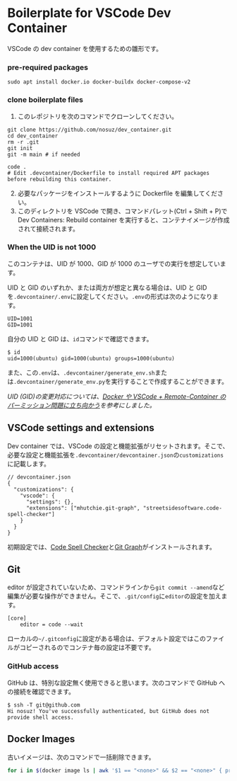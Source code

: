 # Boilerplate for VSCode Dev Container

VSCode の dev container を使用するための雛形です。

### pre-required packages

```
sudo apt install docker.io docker-buildx docker-compose-v2
```

### clone boilerplate files

1. このレポジトリを次のコマンドでクローンしてください。

```
git clone https://github.com/nosuz/dev_container.git
cd dev_container
rm -r .git
git init
git -m main # if needed

code .
# Edit .devcontainer/Dockerfile to install required APT packages before rebuilding this container.
```

2. 必要なパッケージをインストールするように Dockerfile を編集してください。
3. このディレクトリを VSCode で開き、コマンドパレット(Ctrl + Shift + P)で Dev Containers: Rebuild container を実行すると、コンテナイメージが作成されて接続されます。

### When the UID is not 1000

このコンテナは、UID が 1000、GID が 1000 のユーザでの実行を想定しています。

UID と GID のいずれか、または両方が想定と異なる場合は、UID と GID を`.devcontainer/.env`に設定してください。`.env`の形式は次のようになります。

```
UID=1001
GID=1001
```

自分の UID と GID は、`id`コマンドで確認できます。

```
$ id
uid=1000(ubuntu) gid=1000(ubuntu) groups=1000(ubuntu)
```

また、この`.env`は、`.devcontainer/generate_env.sh`または`.devcontainer/generate_env.py`を実行することで作成することができます。

_UID (GID)の変更対応については、[Docker や VSCode + Remote-Container のパーミッション問題に立ち向かう](https://zenn.dev/forrep/articles/8c0304ad420c8e)を参考にしました。_

## VSCode settings and extensions

Dev container では、VSCode の設定と機能拡張がリセットされます。そこで、必要な設定と機能拡張を`.devcontainer/devcontainer.json`の`customizations`に記載します。

```
// devcontainer.json
{
  "customizations": {
    "vscode": {
      "settings": {},
      "extensions": ["mhutchie.git-graph", "streetsidesoftware.code-spell-checker"]
    }
  }
}
```

初期設定では、[Code Spell Checker](https://marketplace.visualstudio.com/items?itemName=streetsidesoftware.code-spell-checker)と[Git Graph](https://marketplace.visualstudio.com/items?itemName=mhutchie.git-graph)がインストールされます。

## Git

editor が設定されていないため、コマンドラインから`git commit --amend`など編集が必要な操作ができません。そこで、`.git/config`に`editor`の設定を加えます。

```
[core]
	editor = code --wait
```

ローカルの`~/.gitconfig`に設定がある場合は、デフォルト設定ではこのファイルがコピーされるのでコンテナ毎の設定は不要です。

### GitHub access

GitHub は、特別な設定無く使用できると思います。次のコマンドで GitHub への接続を確認できます。

```
$ ssh -T git@github.com
Hi nosuz! You've successfully authenticated, but GitHub does not provide shell access.
```

## Docker Images

古いイメージは、次のコマンドで一括削除できます。

```bash
for i in $(docker image ls | awk '$1 == "<none>" && $2 == "<none>" { print $3 }'); do echo $i; docker image rm $i; done
```
